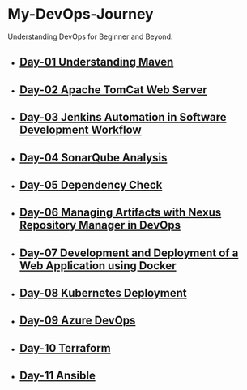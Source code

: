 # My-DevOps-Journey
Understanding DevOps for Beginner and Beyond.
- ## [Day-01 Understanding Maven](https://github.com/EmAdd9/Maven-day-01.git)
- ## [Day-02 Apache TomCat Web Server](https://github.com/EmAdd9/My-DevOps-Journey.git)
- ## [Day-03 Jenkins Automation in Software Development Workflow](https://github.com/EmAdd9/Jenkins-Day03.git)
- ## [Day-04 SonarQube Analysis](https://github.com/EmAdd9/SonarQube-Day04.git)
- ## [Day-05 Dependency Check](https://github.com/EmAdd9/Dependency-Check.git)
- ## [Day-06 Managing Artifacts with Nexus Repository Manager in DevOps](https://github.com/EmAdd9/Nexus-day-06.git)
- ## [Day-07 Development and Deployment of a Web Application using Docker](https://github.com/EmAdd9/Docker-day07.git)
- ## [Day-08 Kubernetes Deployment](https://github.com/EmAdd9/Kubernetes-Day08.git)
- ## [Day-09 Azure DevOps](https://github.com/EmAdd9/Azure-DevOps.git)
- ## [Day-10 Terraform](https://github.com/EmAdd9/Terraform-script.git)
- ## [Day-11 Ansible]()
